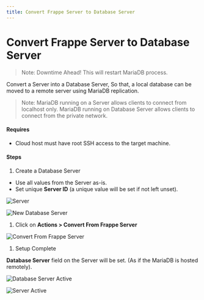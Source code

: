 ```yaml
---
title: Convert Frappe Server to Database Server
---
```


# Convert Frappe Server to Database Server

> Note: Downtime Ahead! This will restart MariaDB process.

Convert a Server into a Database Server, So that, a local database can be moved to a remote server using MariaDB replication.

> Note: MariaDB running on a Server allows clients to connect from localhost only. MariaDB running on Database Server allows clients to connect from the private network.

#### Requires
- Cloud host must have root SSH access to the target machine.

#### Steps

1. Create a Database Server
 - Use all values from the Server as-is.
 - Set unique **Server ID** (a unique value will be set if not left unset).

 ![Server](/assets/cloud/images/internal/servers/convert-frappe-to-database/server.png)

 ![New Database Server](/assets/cloud/images/internal/servers/convert-frappe-to-database/new-database-server.png)

1. Click on **Actions > Convert From Frappe Server**

 ![Convert From Frappe Server](/assets/cloud/images/internal/servers/convert-frappe-to-database/database-server-actions-convert.png)

1. Setup Complete

 **Database Server** field on the Server will be set. (As if the MariaDB is hosted remotely).

 ![Database Server Active](/assets/cloud/images/internal/servers/convert-frappe-to-database/database-server-active.png)

 ![Server Active](/assets/cloud/images/internal/servers/convert-frappe-to-database/server-active.png)
